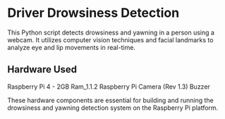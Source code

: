 # Driver Drowsiness Detection

This Python script detects drowsiness and yawning in a person using a webcam. It utilizes computer vision techniques and facial landmarks to analyze eye and lip movements in real-time.

## Hardware Used

Raspberry Pi 4 - 2GB Ram_1.1.2
Raspberry Pi Camera (Rev 1.3)
Buzzer

These hardware components are essential for building and running the drowsiness and yawning detection system on the Raspberry Pi platform.
